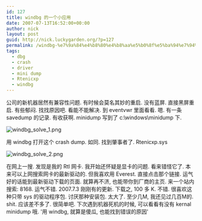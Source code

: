 ```yaml
---
id: 127
title: windbg 的一个小应用
date: 2007-07-13T16:52:00+00:00
author: nick
layout: post
guid: http://nick.luckygarden.org/?p=127
permalink: /windbg-%e7%9a%84%e4%b8%80%e4%b8%aa%e5%b0%8f%e5%ba%94%e7%94%a8/
tags:
  - dbg
  - crash
  - driver
  - mini dump
  - Rtenicxp
  - windbg
---
```

公司的新机器居然有兼容性问题. 有时候会莫名其妙的重启. 没有蓝屏. 直接黑屏重启. 有些郁闷. 找找原因吧. 看能不能解决.
到 eventvwr 里面看看. 嗯. 有一条 savedump 的记录. 有收获啊. minidump 写到了 c:\windows\minidump 下.

![windbg_solve_1.png]({{site.url}}/attachments/2007/07/windbg_solve_1.png)

用 windbg 打开这个 crash dump. 如同. 找到肇事者了. Rtenicxp.sys

![windbg_solve_2.png]({{site.url}}/attachments/2007/07/windbg_solve_2.png)

在网上一搜. 发现是我的 Rtl 网卡. 我开始还怀疑是显卡的问题. 看来错怪它了. 本来可以上网搜索网卡的最新驱动的. 但我喜欢用 Everest.
直接点击那个链接. 运气好的话能到最新驱动下载的页面. 就算再不济, 也能带你到厂商的主页. 来一个站内搜索: 8168. 运气不错. 2007.7.3 刚刚有的更新. 下载之, 100 多 K. 不错. 很喜欢这种只带 sys 的驱动程序包. 讨厌那种安装包. 太大了. 至少几M, 我还见过几百M的. shit.
应该差不多了. 很简单吧. 下次遇到机器死机的时候, 可以看看有没有 kernal minidump 哦.
'用 windbg, 就算是傻瓜, 也能找到错误的原因'
